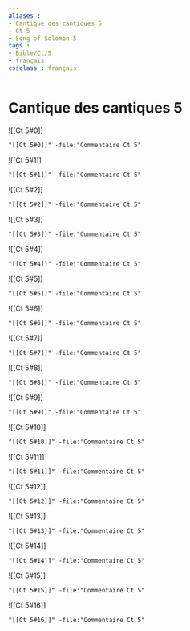 ```yaml
---
aliases : 
- Cantique des cantiques 5
- Ct 5
- Song of Solomon 5
tags : 
- Bible/Ct/5
- français
cssclass : français
---
```


# Cantique des cantiques 5

![[Ct 5#0]]

```query
"[[Ct 5#0]]" -file:"Commentaire Ct 5"
```

![[Ct 5#1]]

```query
"[[Ct 5#1]]" -file:"Commentaire Ct 5"
```

![[Ct 5#2]]

```query
"[[Ct 5#2]]" -file:"Commentaire Ct 5"
```

![[Ct 5#3]]

```query
"[[Ct 5#3]]" -file:"Commentaire Ct 5"
```

![[Ct 5#4]]

```query
"[[Ct 5#4]]" -file:"Commentaire Ct 5"
```

![[Ct 5#5]]

```query
"[[Ct 5#5]]" -file:"Commentaire Ct 5"
```

![[Ct 5#6]]

```query
"[[Ct 5#6]]" -file:"Commentaire Ct 5"
```

![[Ct 5#7]]

```query
"[[Ct 5#7]]" -file:"Commentaire Ct 5"
```

![[Ct 5#8]]

```query
"[[Ct 5#8]]" -file:"Commentaire Ct 5"
```

![[Ct 5#9]]

```query
"[[Ct 5#9]]" -file:"Commentaire Ct 5"
```

![[Ct 5#10]]

```query
"[[Ct 5#10]]" -file:"Commentaire Ct 5"
```

![[Ct 5#11]]

```query
"[[Ct 5#11]]" -file:"Commentaire Ct 5"
```

![[Ct 5#12]]

```query
"[[Ct 5#12]]" -file:"Commentaire Ct 5"
```

![[Ct 5#13]]

```query
"[[Ct 5#13]]" -file:"Commentaire Ct 5"
```

![[Ct 5#14]]

```query
"[[Ct 5#14]]" -file:"Commentaire Ct 5"
```

![[Ct 5#15]]

```query
"[[Ct 5#15]]" -file:"Commentaire Ct 5"
```

![[Ct 5#16]]

```query
"[[Ct 5#16]]" -file:"Commentaire Ct 5"
```

